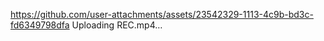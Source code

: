 
https://github.com/user-attachments/assets/23542329-1113-4c9b-bd3c-fd6349798dfa
Uploading REC.mp4…

